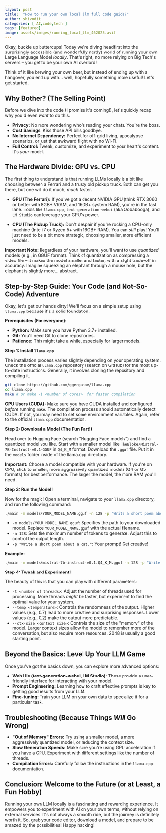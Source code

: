 ```yaml
---
layout: post
title:  "How to run your own local llm full code guide?"
author: shivodit
categories: [ AI,code,tech ]
tags: [featured]
image: assets/images/running_local_llm_462025.avif
---
```

Okay, buckle up buttercups! Today we're diving headfirst into the surprisingly accessible (and wonderfully nerdy) world of running your own Large Language Model *locally*. That's right, no more relying on Big Tech's servers – you get to be your own AI overlord!

Think of it like brewing your own beer, but instead of ending up with a hangover, you end up with... well, hopefully something more useful! Let's get started.

## Why Bother? (The Selling Point)

Before we dive into the code (I promise it's coming!), let's quickly recap why you'd even *want* to do this.

*   **Privacy:** No more wondering who's reading your chats. You're the boss.
*   **Cost Savings:** Kiss those API bills goodbye.
*   **No Internet Dependency:** Perfect for off-grid living, apocalypse scenarios, or just that awkward flight with no Wi-Fi.
*   **Full Control:** Tweak, customize, and experiment to your heart's content. It's *your* model.

## The Hardware Divide: GPU vs. CPU

The first thing to understand is that running LLMs locally is a bit like choosing between a Ferrari and a trusty old pickup truck. Both can get you there, but one will do it much, *much* faster.

*   **GPU (The Ferrari):** If you've got a decent NVIDIA GPU (think RTX 3060 or better with 8GB+ VRAM, and 16GB+ system RAM), you're in the fast lane. Tools like `llama.cpp`, `text-generation-webui` (aka Oobabooga), and `LM Studio` can leverage your GPU's power.

*   **CPU (The Pickup Truck):** Don't despair if you're rocking a CPU-only machine (Intel i7 or Ryzen 5+ with 16GB+ RAM). You can *still* play! You'll just need to be a bit more strategic, choosing smaller, more efficient models.

**Important Note:** Regardless of your hardware, you'll want to use *quantized* models (e.g., in GGUF format). Think of quantization as compressing a video file – it makes the model smaller and faster, with a slight trade-off in accuracy.  Imagine squeezing an elephant through a mouse hole, but the elephant is slightly more... abstract.

## Step-by-Step Guide: Your Code (and Not-So-Code) Adventure

Okay, let's get our hands dirty! We'll focus on a simple setup using `llama.cpp` because it's a solid foundation.

**Prerequisites (For everyone):**

*   **Python:** Make sure you have Python 3.7+ installed.
*   **Git:** You'll need Git to clone repositories.
*   **Patience:** This might take a while, especially for larger models.

**Step 1: Install `llama.cpp`**

The installation process varies slightly depending on your operating system. Check the official `llama.cpp` repository (search on GitHub) for the most up-to-date instructions. Generally, it involves cloning the repository and compiling it.

```bash
git clone https://github.com/ggerganov/llama.cpp
cd llama.cpp
make # or make -j <number of cores>  for faster compilation
```

**GPU Users (CUDA):**  Make sure you have CUDA installed and configured *before* running `make`. The compilation process should automatically detect CUDA. If not, you may need to set some environment variables. Again, refer to the official `llama.cpp` documentation.

**Step 2: Download a Model (The Fun Part!)**

Head over to Hugging Face (search "Hugging Face models") and find a quantized model you like. Start with a smaller model like `TheBloke/Mistral-7B-Instruct-v0.1-GGUF` in `Q4_K_M` format. Download the `.gguf` file. Put it in the `models` folder inside of the llama.cpp directory.

**Important:** Choose a model compatible with your hardware. If you're on CPU, stick to smaller, more aggressively quantized models (Q4 or Q5 formats) for best performance. The larger the model, the more RAM you'll need.

**Step 3: Run the Model!**

Now for the magic! Open a terminal, navigate to your `llama.cpp` directory, and run the following command:

```bash
./main -m models/YOUR_MODEL_NAME.gguf -n 128 -p "Write a short poem about a cat."
```

*   `-m models/YOUR_MODEL_NAME.gguf`: Specifies the path to your downloaded model. Replace `YOUR_MODEL_NAME.gguf` with the actual filename.
*   `-n 128`:  Sets the maximum number of tokens to generate.  Adjust this to control the output length.
*   `-p "Write a short poem about a cat."`:  Your prompt!  Get creative!

**Example:**

```bash
./main -m models/mistral-7b-instruct-v0.1.Q4_K_M.gguf -n 128 -p "Write a short limerick about a llama."
```

**Step 4: Tweak and Experiment!**

The beauty of this is that you can play with different parameters:

*   `-t <number of threads>`: Adjust the number of threads used for processing.  More threads *might* be faster, but experiment to find the optimal value for your system.
*   `--temp <temperature>`:  Controls the randomness of the output. Higher values (e.g., 0.7) lead to more creative and surprising responses. Lower values (e.g., 0.2) make the output more predictable.
*   `--ctx-size <context size>`:  Controls the size of the "memory" of the model.  Larger context sizes allow the model to remember more of the conversation, but also require more resources. 2048 is usually a good starting point.

## Beyond the Basics: Level Up Your LLM Game

Once you've got the basics down, you can explore more advanced options:

*   **Web UIs (text-generation-webui, LM Studio):** These provide a user-friendly interface for interacting with your model.
*   **Prompt Engineering:** Learning how to craft effective prompts is key to getting good results from your LLM.
*   **Fine-tuning:** Train your LLM on your own data to specialize it for a particular task.

## Troubleshooting (Because Things *Will* Go Wrong)

*   **"Out of Memory" Errors:**  Try using a smaller model, a more aggressively quantized model, or reducing the context size.
*   **Slow Generation Speeds:**  Make sure you're using GPU acceleration if you have a GPU. Experiment with different settings like the number of threads.
*   **Compilation Errors:** Carefully follow the instructions in the `llama.cpp` documentation.

## Conclusion: Welcome to the Future (or at Least, a Fun Hobby)

Running your own LLM locally is a fascinating and rewarding experience. It empowers you to experiment with AI on your own terms, without relying on external services.  It's not always a smooth ride, but the journey is definitely worth it.  So, grab your code editor, download a model, and prepare to be amazed by the possibilities!  Happy hacking!

